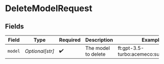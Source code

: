 # DeleteModelRequest


## Fields

| Field                                  | Type                                   | Required                               | Description                            | Example                                |
| -------------------------------------- | -------------------------------------- | -------------------------------------- | -------------------------------------- | -------------------------------------- |
| `model`                                | *Optional[str]*                        | :heavy_check_mark:                     | The model to delete                    | ft:gpt-3.5-turbo:acemeco:suffix:abc123 |